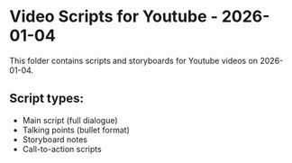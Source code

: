 # Video Scripts for Youtube - 2026-01-04

This folder contains scripts and storyboards for Youtube videos on 2026-01-04.

## Script types:
- Main script (full dialogue)
- Talking points (bullet format)
- Storyboard notes
- Call-to-action scripts
